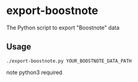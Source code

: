 # export-boostnote
The Python script to export "Boostnote" data
## Usage
```
./export-boostnote.py YOUR_BOOSTNOTE_DATA_PATH
```
note python3 required
